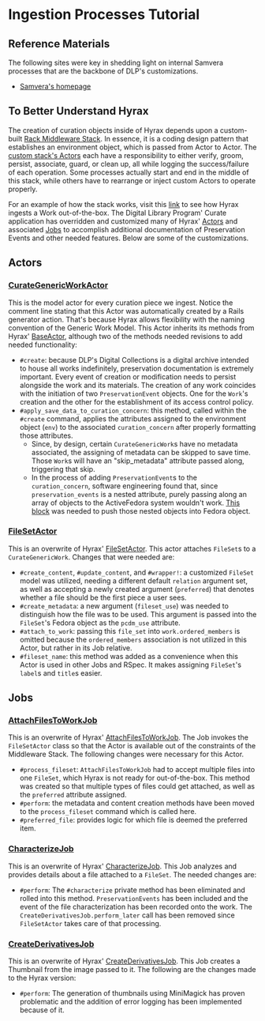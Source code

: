 # Ingestion Processes Tutorial
## Reference Materials
The following sites were key in shedding light on internal Samvera processes that are the backbone of DLP's customizations. 
- [Samvera's homepage](https://samvera.github.io/index.html)
## To Better Understand Hyrax
The creation of curation objects inside of Hyrax depends upon a custom-built [Rack Middleware Stack](https://guides.rubyonrails.org/rails_on_rack.html). In essence, it is a coding design pattern that establishes an environment object, which is passed from Actor to Actor. The [custom stack's Actors](https://github.com/samvera/hyrax/blob/v3.0.0.pre.rc1/app/services/hyrax/default_middleware_stack.rb) each have a responsibility to either verify, groom, persist, associate, guard, or clean up, all while logging the success/failure of each operation. Some processes actually start and end in the middle of this stack, while others have to rearrange or inject custom Actors to operate properly.  

For an example of how the stack works, visit this [link](https://samvera.github.io/what-happens-deposit-2.0.html) to see how Hyrax ingests a Work out-of-the-box. The Digital Library Program' Curate application has overridden and customized many of Hyrax' [Actors](https://github.com/emory-libraries/dlp-curate/tree/main/app/actors/hyrax/actors) and associated [Jobs](https://github.com/emory-libraries/dlp-curate/tree/main/app/jobs) to accomplish additional documentation of Preservation Events and other needed features. Below are some of the customizations.
## Actors
### [CurateGenericWorkActor](https://github.com/emory-libraries/dlp-curate/blob/main/app/actors/hyrax/actors/curate_generic_work_actor.rb)
This is the model actor for every curation piece we ingest. Notice the comment line stating that this Actor was automatically created by a Rails generator action. That's because Hyrax allows flexibility with the naming convention of the Generic Work Model.
This Actor inherits its methods from Hyrax' [BaseActor](https://github.com/samvera/hyrax/blob/v3.0.0.pre.rc1/app/actors/hyrax/actors/base_actor.rb), although two of the methods needed revisions to add needed functionality:
- `#create`: because DLP's Digital Collections is a digital archive intended to house all works indefinitely, preservation documentation is extremely important. Every event of creation or modification needs to persist alongside the work and its materials. The creation of any work coincides with the initiation of two `PreservationEvent` objects. One for the `Work`'s creation and the other for the establishment of its access control policy.
- `#apply_save_data_to_curation_concern`: this method, called within the `#create` command, applies the attributes assigned to the environment object (`env`) to the associated `curation_concern` after properly formatting those attributes. 
    - Since, by design, certain `CurateGenericWork`s have no metadata associated, the assigning of metadata can be skipped to save time. Those `Work`s will have an "skip_metadata" attribute passed along, triggering that skip.
    - In the process of adding `PreservationEvent`s to the `curation_concern`, software engineering found that, since `preservation_events` is a nested attribute, purely passing along an array of objects to the ActiveFedora system wouldn't work. [This block](https://github.com/emory-libraries/dlp-curate/blob/0f5f99a3091749fb262dbdbffae087e573eb19d8/app/actors/hyrax/actors/curate_generic_work_actor.rb#L24) was needed to push those nested objects into Fedora object. 

### [FileSetActor](https://github.com/emory-libraries/dlp-curate/blob/main/app/actors/hyrax/actors/file_set_actor.rb)
This is an overwrite of Hyrax' [FileSetActor](https://github.com/samvera/hyrax/blob/v3.0.0.pre.rc1/app/actors/hyrax/actors/file_set_actor.rb). This actor attaches `FileSet`s to a `CurateGenericWork`. Changes that were needed are: 
- `#create_content`, `#update_content`, and `#wrapper!`: a customized `FileSet` model was utilized, needing a different default `relation` argument set, as well as accepting a newly created argument (`preferred`) that denotes whether a file should be the first piece a user sees.
- `#create_metadata`: a new argument (`fileset_use`) was needed to distinguish how the file was to be used. This argument is passed into the `FileSet`'s Fedora object as the `pcdm_use` attribute.
- `#attach_to_work`: passing this `file_set` into `work.ordered_members` is omitted because the `ordered_members` association is not utilized in this Actor, but rather in its Job relative.
- `#fileset_name`: this method was added as a convenience when this Actor is used in other Jobs and RSpec. It makes assigning `FileSet`'s `label`s and `title`s easier.
## Jobs
### [AttachFilesToWorkJob](https://github.com/emory-libraries/dlp-curate/blob/main/app/jobs/attach_files_to_work_job.rb)
This is an overwrite of Hyrax' [AttachFilesToWorkJob](https://github.com/samvera/hyrax/blob/v3.0.0.pre.rc1/app/jobs/attach_files_to_work_job.rb). The Job invokes the `FileSetActor` class so that the Actor is available out of the constraints of the Middleware Stack. The following changes were necessary for this Actor.
- `#process_fileset`: `AttachFilesToWorkJob` had to accept multiple files into one `FileSet`, which Hyrax is not ready for out-of-the-box. This method was created so that multiple types of files could get attached, as well as the `preferred` attribute assigned.
- `#perform`: the metadata and content creation methods have been moved to the `process_fileset` command which is called here.
- `#preferred_file`: provides logic for which file is deemed the preferred item.
### [CharacterizeJob](https://github.com/emory-libraries/dlp-curate/blob/main/app/jobs/characterize_job.rb)
This is an overwrite of Hyrax' [CharacterizeJob](https://github.com/samvera/hyrax/blob/v3.0.0.pre.rc1/app/jobs/characterize_job.rb). This Job analyzes and provides details about a file attached to a `FileSet`. The needed changes are:
- `#perform`: The `#characterize` private method has been eliminated and rolled into this method. `PreservationEvents` has been included and the event of the file characterization has been recorded onto the work. The `CreateDerivativesJob.perform_later` call has been removed since `FileSetActor` takes care of that processing.
### [CreateDerivativesJob](https://github.com/emory-libraries/dlp-curate/blob/main/app/jobs/create_derivatives_job.rb)
This is an overwrite of Hyrax' [CreateDerivativesJob](https://github.com/samvera/hyrax/blob/v3.0.0.pre.rc1/app/jobs/create_derivatives_job.rb). This Job creates a Thumbnail from the image passed to it. The following are the changes made to the Hyrax version:
- `#perform`: The generation of thumbnails using MiniMagick has proven problematic and the addition of error logging has been implemented because of it.
